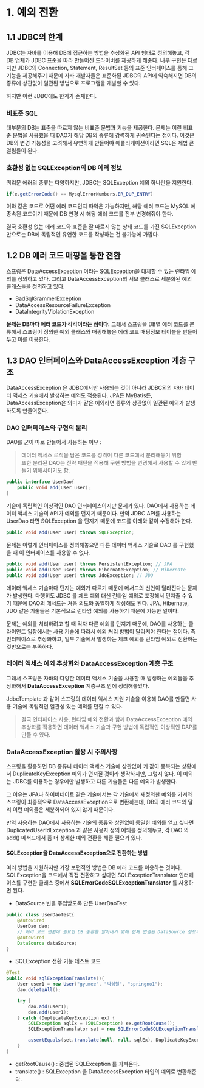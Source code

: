 # 1. 예외 전환

## 1.1 JDBC의 한계

JDBC는 자바를 이용해 DB에 접근하는 방법을 추상화된 API 형태로 정의해놓고,
각 DB 업체가 JDBC 표준을 따라 만들어진 드라이버를 제공하게 해준다.
내부 구현은 다르지만 JDBC의 Connection, Statement, ResultSet 등의 표준 인터페이스를 통해
그 기능을 제공해주기 때문에 자바 개발자들은 표준화된 JDBC의 API에 익숙해지면 DB의 종류에 상관없이
일관된 방법으로 프로그램을 개발할 수 있다.

하지만 이런 JDBC에도 한계가 존재한다.

### 비표준 SQL

대부분의 DB는 표준을 따르지 않는 비표준 문법과 기능을 제공한다.
문제는 이런 비표준 문법을 사용했을 때 DAO가 해당 DB의 종류에 강력하게 귀속된다는 점이다.
이것은 DB의 변경 가능성을 고려해서 유연하게 만들어야 애플리케이션이라면 SQL은 제법 큰 걸림돌이 된다.

### 호환성 없는 SQLException의 DB 에러 정보

쿼리문 에러의 종류는 다양하지만, JDBC는 SQLException 예외 하나만을 지원한다.
```java
if(e.getErrorCode() == MysqlErrorNumbers.ER_DUP_ENTRY)
```

이와 같은 코드로 어떤 에러 코드인지 파악은 가능하지만, 해당 에러 코드는 MySQL 에 종속된 코드이기 때문에
DB 변경 시 해당 에러 코드를 전부 변경해줘야 한다.

결국 호환성 없는 에러 코드와 표준을 잘 따르지 않는 상태 코드를 가진 SQLException 만으로는 DB에 독립적인
유연한 코드를 작성하는 건 불가능에 가깝다.

## 1.2 DB 에러 코드 매핑을 통한 전환

스프링은 DataAccessException 이라는 SQLException을 대체할 수 있는 런타임 예외를 정의하고 있다.
그리고 DataAccessException의 서브 클래스로 세분화된 예외 클래스들을 정의하고 있다.

- BadSqlGrammerException
- DataAccessResourceFailureException
- DataIntegrityViolationException

**문제는 DB마다 에러 코드가 각각이라는 점이다.**
그래서 스프링을 DB별 에러 코드를 분류해서 스프링이 정의한 예외 클래스와 매핑해놓은 에러 코드 매핑정보 테이블을 만들어두고
이를 이용한다.

## 1.3 DAO 인터페이스와 DataAccessException 계층 구조

DataAccessException 은 JDBC에서만 사용되는 것이 아니라 JDBC외의 자바 데이터 액세스 기술에서 발생하는 예외도 적용된다.
JPA든 MyBatis든, DataAccessException은 의미가 같은 예외라면 종류와 상관없이 일관된 예외가 발생하도록 만들어준다.

### DAO 인터페이스와 구현의 분리

DAO를 굳이 따로 만들어서 사용하는 이유 :
> 데이터 액세스 로직을 담은 코드를 성격이 다른 코드에서 분리해놓기 위함
><br>또한 분리된 DAO는 전략 패턴을 적용해 구현 방법을 변경해서 사용할 수 있게 만들기 위해서이기도 함.

```java
public interface UserDao{
    public void add(User user);
}
```

기술에 독립적인 이상적인 DAO 인터페이스이지만 문제가 있다.
DAO에서 사용하는 데이터 액세스 기술의 API가 예외를 던지기 때문이다.
만약 JDBC API를 사용하는 UserDao 라면 SQLException 을 던지기 때문에 코드를 아래와 같이 수정해야 한다.

```java
public void add(User user) throws SQLException;
```

문제는 이렇게 인터페이스를 정의해놓으면 다른 데이터 액세스 기술로 DAO 를 구현했을 때 이 인터페이스를 사용할 수 없다.
```java
public void add(User user) throws PersistentException; // JPA
public void add(User user) throws HibernateException; // Hibernate
public void add(User user) throws JdoException; // JDO
```

데이터 액세스 기술마다 던지는 예외가 다르기 때문에 메서드의 선언이 달라진다는 문제가 발생한다.
다행히도 JDBC 를 체크 예외 대신 런타임 예외로 포장해서 던져줄 수 있기 때문에 DAO의 메서드는
처음 의도와 동일하게 작성해도 된다.
JPA, Hibernate, JDO 같은 기술들은 기본적으로 런타임 예외를 사용하기 때문에 가능한 일이다.

문제는 예외를 처리하려고 할 때 각자 다른 예외를 던지기 때문에, DAO를 사용하는 클라이언트 입장에서는
사용 기술에 따라서 예외 처리 방법이 달라져야 한다는 점이다.
즉 인터페이스로 추상화하고, 일부 기술에서 발생하는 체크 예외를 런타임 예외로 전환하는 것만으로는 부족하다.

### 데이터 액세스 예외 추상화와 DataAccessException 계층 구조

그래서 스프링은 자바의 다양한 데이터 액세스 기술을 사용할 때 발생하는 예외들을 추상화해서
**DataAccessException** 계층구조 안에 정리해놓았다.

JdbcTemplate 과 같이 스프링의 데이터 액세스 지원 기술을 이용해 DAO를 만들면 사용 기술에 독립적인
일관성 있는 예외를 던질 수 있다.

> 결국 인터페이스 사용, 런타임 예외 전환과 함께 DataAccessException 예외 추상화를 적용하면 데이터 액세스 기술과 구현 방법에 독립적인
이상적인 DAP를 만들 수 있다.

### DataAccessException 활용 시 주의사항

스프링을 활용하면 DB 종류나 데이터 액세스 기술에 상관없이 키 값이 중복되는 상황에서
DuplicateKeyException 예외가 던져질 것이라 생각하지만, 그렇지 않다.
이 예외는 JDBC를 이용하는 경우에만 발생하고 다른 기술들은 다른 예외가 발생한다.

그 이유는 JPA나 하이버네이트 같은 기술에서는 각 기술에서 재정의한 예외를 가져와
스프링이 최종적으로 DataAccessException으로 변환하는데, DB의 에러 코드와 달리 이런 예외들은
세분화되어 있지 않기 때문이다.

만약 사용하는 DAO에서 사용하는 기술의 종류와 상관없이 동일한 예외를 얻고 싶다면
DuplicatedUserIdException 과 같은 사용자 정의 예외를 정의해두고, 각 DAO 의 add() 메서드에서
좀 더 상세한 예외 전환을 해줄 필요가 있다.

#### SQLException을 DataAccessException으로 전환하는 방법

여러 방법을 지원하지만 가장 보편적인 방법은 DB 에러 코드를 이용하는 것이다.
SQLException을 코드에서 직접 전환하고 싶다면 SQLExceptionTranslator 인터페이스를 구현한
클래스 중에서 **SQLErrorCodeSQLExceptionTranslator** 를 사용하면 된다.

- DataSource 빈을 주입받도록 만든 UserDaoTest
```java
public class UserDaoTest{
    @Autowired
    UserDao dao;
    // 에러 코드 변환에 필요한 DB 종류를 알아내기 위해 현재 연결된 DataSource 정보가 필요하다.
    @Autowired
    DataSource dataSource;
}
```

- SQLException 전환 기능 테스트 코드
```java
@Test
public void sqlExceptionTranslate(){
    User user1 = new User("gyumee", "박성철", "springno1");
    dao.deleteAll();

    try {
        dao.add(user1);
        dao.add(user1);
    } catch (DuplicateKeyException ex) {
        SQLException sqlEx = (SQLException) ex.getRootCause();
        SQLExceptionTranslator set = new SQLErrorCodeSQLExceptionTranslator(this.dataSource);

        assertEquals(set.translate(null, null, sqlEx), DuplicateKeyException.class);
    }
}
```

- getRootCause() : 중첩된 SQLException 를 가져온다.
- translate() : SQLException 을 DataAccessException 타입의 예외로 변환해준다.